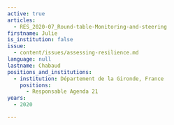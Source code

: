 ```yaml
---
active: true
articles:
  - RES_2020-07_Round-table-Monitoring-and-steering
firstname: Julie
is_institution: false
issue:
  - content/issues/assessing-resilience.md
language: null
lastname: Chabaud
positions_and_institutions:
  - institution: Département de la Gironde, France
    positions:
      - Responsable Agenda 21
years:
  - 2020

---
```

